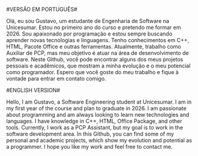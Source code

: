 #VERSÃO EM PORTUGUÊS#
  
  Olá, eu sou Gustavo, um estudante de Engenharia de Software na Unicesumar. Estou no primeiro ano do curso e pretendo me formar em 2026. Sou apaixonado por programação e estou sempre buscando aprender novas tecnologias e linguagens. 
  Tenho conhecimentos em C++, HTML, Pacote Office e outras ferramentas. Atualmente, trabalho como Auxiliar de PCP, mas meu objetivo é atuar na área de desenvolvimento de software. Neste Github, você pode encontrar alguns dos meus projetos pessoais e acadêmicos, que mostram a minha evolução e o meu potencial como programador. 
  Espero que você goste do meu trabalho e fique à vontade para entrar em contato comigo.


#ENGLISH VERSION#

  Hello, I am Gustavo, a Software Engineering student at Unicesumar. I am in my first year of the course and plan to graduate in 2026. I am passionate about programming and am always looking to learn new technologies and languages. 
  I have knowledge in C++, HTML, Office Package, and other tools. Currently, I work as a PCP Assistant, but my goal is to work in the software development area. In this Github, you can find some of my personal and academic projects, which show my evolution and potential as a programmer. 
  I hope you like my work and feel free to contact me.
